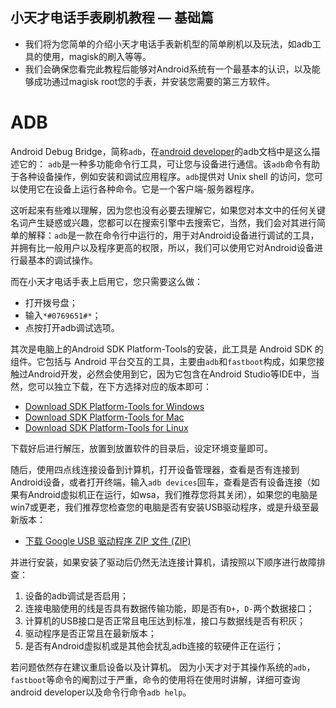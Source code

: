 ## 小天才电话手表刷机教程 — 基础篇
- 我们将为您简单的介绍小天才电话手表新机型的简单刷机以及玩法，如adb工具的使用，magisk的刷入等等。
- 我们会确保您看完此教程后能够对Android系统有一个最基本的认识，以及能够成功通过magisk root您的手表，并安装您需要的第三方软件。

# ADB
Android Debug Bridge，简称`adb`，在[android developer](https://developer.android.com/)的adb文档中是这么描述它的：
`adb`是一种多功能命令行工具，可让您与设备进行通信。该`adb`命令有助于各种设备操作，例如安装和调试应用程序。`adb`提供对 Unix shell 的访问，您可以使用它在设备上运行各种命令。它是一个客户端-服务器程序。

这听起来有些难以理解，因为您也没有必要去理解它，如果您对本文中的任何关键名词产生疑惑或兴趣，您都可以在搜索引擎中去搜索它，当然，我们会对其进行简单的解释：`adb`是一款在命令行中运行的，用于对Android设备进行调试的工具，并拥有比一般用户以及程序更高的权限，所以，我们可以使用它对Android设备进行最基本的调试操作。

而在小天才电话手表上启用它，您只需要这么做：
 - 打开拨号盘；
 - 输入`*#0769651#*`；
 - 点按打开adb调试选项。

其次是电脑上的Android SDK Platform-Tools的安装，此工具是 Android SDK 的组件。它包括与 Android 平台交互的工具，主要由`adb`和`fastboot`构成，如果您接触过Android开发，必然会使用到它，因为它包含在Android Studio等IDE中，当然，您可以独立下载，在下方选择对应的版本即可：
 - [Download SDK Platform-Tools for Windows](https://dl.google.com/android/repository/platform-tools-latest-windows.zip)
 - [Download SDK Platform-Tools for Mac](https://dl.google.com/android/repository/platform-tools-latest-darwin.zip)
 - [Download SDK Platform-Tools for Linux](https://dl.google.com/android/repository/platform-tools-latest-linux.zip)

下载好后进行解压，放置到放置软件的目录后，设定环境变量即可。

随后，使用四点线连接设备到计算机，打开设备管理器，查看是否有连接到Android设备，或者打开终端，输入`adb devices`回车，查看是否有设备连接（如果有Android虚拟机正在运行，如wsa，我们推荐您将其关闭），如果您的电脑是win7或更老，我们推荐您检查您的电脑是否有安装USB驱动程序，或是升级至最新版本：
 - [下载 Google USB 驱动程序 ZIP 文件 (ZIP)](https://dl.google.com/android/repository/usb_driver_r13-windows.zip)

并进行安装，如果安装了驱动后仍然无法连接计算机，请按照以下顺序进行故障排查：
 1. 设备的adb调试是否启用；
 2. 连接电脑使用的线是否具有数据传输功能，即是否有`D+`，`D-`两个数据接口；
 3. 计算机的USB接口是否正常且电压达到标准，接口与数据线是否有积灰；
 4. 驱动程序是否正常且在最新版本；
 5. 是否有Android虚拟机或是其他会扰乱adb连接的软硬件正在运行；

若问题依然存在建议重启设备以及计算机。
因为小天才对于其操作系统的`adb`，`fastboot`等命令的阉割过于严重，命令的使用将在使用时讲解，详细可查询android developer以及命令行命令`adb help`。
